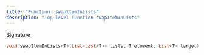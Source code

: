 ```yaml
---
title: "Function: swapItemInLists"
description: "Top-level function swapItemInLists"
---
```


Signature
```dart
void swapItemInLists<T>(List<List<T>> lists, T element, List<T> targetList, int targetIndex);
```
